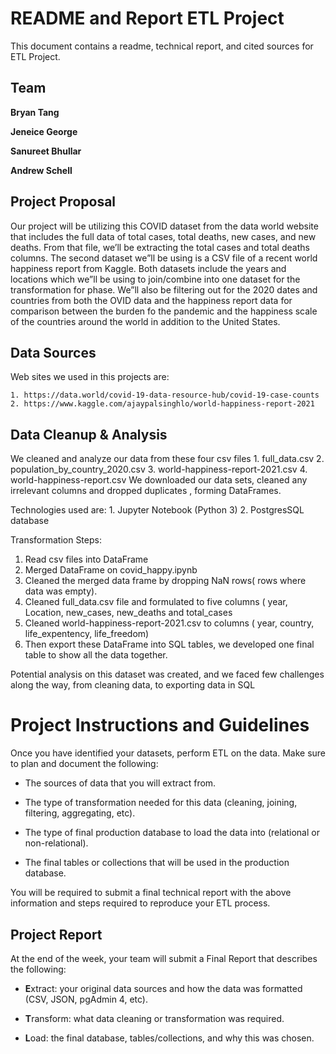 # README and Report ETL Project

This document contains a readme, technical report, and cited sources for ETL Project.

## Team

**Bryan Tang**

**Jeneice George**

**Sanureet Bhullar**

**Andrew Schell**

## Project Proposal

Our project will be utilizing this COVID dataset from the data world website that includes the full data of total cases, total deaths, new cases, and new deaths. From that file, we’ll be extracting the total cases and total deaths columns. The second dataset we”ll be using is a CSV file of a recent world happiness report from Kaggle. Both datasets include the years and locations which we”ll be using to join/combine into one dataset for the transformation for phase. We”ll also be filtering out for the 2020 dates and countries from both the OVID data and the happiness report data for comparison between the burden fo the pandemic and the happiness scale of the countries around the world in addition to the United States. 

## Data Sources
Web sites we used in this projects are:

    1. https://data.world/covid-19-data-resource-hub/covid-19-case-counts
    2. https://www.kaggle.com/ajaypalsinghlo/world-happiness-report-2021

## Data Cleanup & Analysis
  We cleaned and analyze our data from these four csv files
    1. full_data.csv
    2. population_by_country_2020.csv
    3. world-happiness-report-2021.csv
    4. world-happiness-report.csv
We downloaded our data sets, cleaned any irrelevant columns and dropped duplicates , forming DataFrames.


Technologies used are:
    1. Jupyter Notebook (Python 3)
    2. PostgresSQL database

Transformation Steps:
1. Read csv files into DataFrame
2. Merged DataFrame on covid_happy.ipynb
3. Cleaned the merged data frame by dropping NaN rows( rows where data was empty).
4. Cleaned full_data.csv file and formulated to five columns ( year, Location, new_cases, new_deaths and total_cases
5. Cleaned world-happiness-report-2021.csv  to columns ( year, country, life_expentency, life_freedom)
6. Then export these DataFrame into SQL tables, we developed one final table to show all the data together.

Potential analysis on this dataset was created, and we faced few challenges along the way, from cleaning data, to exporting data in SQL



# Project Instructions and Guidelines
Once you have identified your datasets, perform ETL on the data. Make sure to plan and document the following:

* The sources of data that you will extract from.

* The type of transformation needed for this data (cleaning, joining, filtering, aggregating, etc).

* The type of final production database to load the data into (relational or non-relational).

* The final tables or collections that will be used in the production database.

You will be required to submit a final technical report with the above information and steps required to reproduce your ETL process.

## Project Report

At the end of the week, your team will submit a Final Report that describes the following:

* **E**xtract: your original data sources and how the data was formatted (CSV, JSON, pgAdmin 4, etc).

* **T**ransform: what data cleaning or transformation was required.

* **L**oad: the final database, tables/collections, and why this was chosen.



